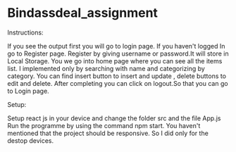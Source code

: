# Bindassdeal_assignment

Instructions:

If you see the output first you will go to login page.
If you haven't logged In go to Register page.
Register by giving username or password.It will store in Local Storage.
You we go into home page where you can see all the items list.
I implemented only by searching with name and categorizing by category.
You can find insert button to insert and update , delete buttons to edit and delete.
After completing you can click on logout.So that you can go to Login page.

Setup:

Setup react js in your device and change the folder src and the file App.js
Run the programme by using the command npm start.
You haven't mentioned that the project should be responsive. So I did only for the destop devices.
